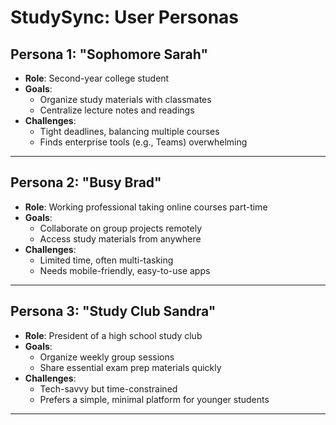 # StudySync: User Personas

## Persona 1: "Sophomore Sarah"
- **Role**: Second-year college student
- **Goals**:
  - Organize study materials with classmates
  - Centralize lecture notes and readings
- **Challenges**:
  - Tight deadlines, balancing multiple courses
  - Finds enterprise tools (e.g., Teams) overwhelming

---

## Persona 2: "Busy Brad"
- **Role**: Working professional taking online courses part-time
- **Goals**:
  - Collaborate on group projects remotely
  - Access study materials from anywhere
- **Challenges**:
  - Limited time, often multi-tasking
  - Needs mobile-friendly, easy-to-use apps

---

## Persona 3: "Study Club Sandra"
- **Role**: President of a high school study club
- **Goals**:
  - Organize weekly group sessions
  - Share essential exam prep materials quickly
- **Challenges**:
  - Tech-savvy but time-constrained
  - Prefers a simple, minimal platform for younger students

---
